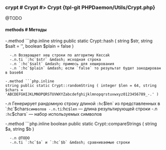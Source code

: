 ### crypt # Crypt #> Crypt {tpl-git PHPDaemon/Utils/Crypt.php}

@TODO

#### methods # Методы

 -.method ```php.inline
 string public static Crypt::hash ( string $str, string $salt = '', boolean $plain = false )
 ```
   -.n Возвращает хеш строки по алгоритму Keccak
   -.n.ti `:hc`$str` &mdash; исходная строка
   -.n `:hc`$salt` &mdash; примесь для хеширования
   -.n `:hc`$plain` &mdash; если `false` то результат будет закодирован в base64

 -.method ```php.inline
 string public static Crypt::randomString ( integer $len = 64, string $chars = 'ABCDEFGHIJKLMNOPQRSTUVWXYZabcdefghijklmnopqrstuvwxyz0123456789_-.' )
 ```
   -.n Генерирует рандомную строку длиной `:hc`$len` из представленных в `:hc`$chars` символов
   -.n.ti `:hc`$len` &mdash; длина результирующей строки
   -.n `:hc`$chars` &mdash; набор используемых символов

 -.method ```php.inline
 boolean public static Crypt::compareStrings ( string $a, string $b )
 ```
   -.n @TODO
   -.n.ti `:hc`$a` и `:hc`$b` &mdash; сравниваемые строки
